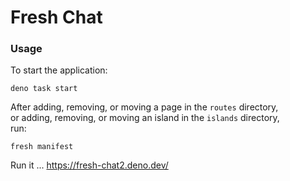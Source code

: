 # Fresh Chat

### Usage

To start the application:

```
deno task start
```

After adding, removing, or moving a page in the `routes` directory,     
or adding, removing, or moving an island in the `islands` directory,     
run:

```
fresh manifest
```
Run it ... https://fresh-chat2.deno.dev/